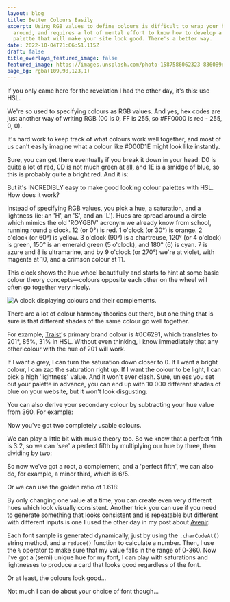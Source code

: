 ```yaml
---
layout: blog
title: Better Colours Easily
excerpt: Using RGB values to define colours is difficult to wrap your head
  around, and requires a lot of mental effort to know how to develop a colour
  palette that will make your site look good. There's a better way.
date: 2022-10-04T21:06:51.115Z
draft: false
title_overlays_featured_image: false
featured_image: https://images.unsplash.com/photo-1587586062323-836089e60d52?ixlib=rb-1.2.1&ixid=MnwxMjA3fDB8MHxwaG90by1wYWdlfHx8fGVufDB8fHx8&auto=format&fit=crop&w=1887&q=80
page_bg: rgba(109,98,123,1)
---
```


<script>
  import ColourSwatch from '$lib/components/ColourSwatch.svelte';
  import FontSample from '$lib/components/FontSample.svelte';
</script>

If you only came here for the revelation I had the other day, it's this: use HSL.

We're so used to specifying colours as RGB values. And yes, hex codes are just another way of writing RGB (00 is 0, FF is 255, so #FF0000 is red - 255, 0, 0).

It's hard work to keep track of what colours work well together, and most of us can't easily imagine what a colour like #D00D1E might look like instantly.

Sure, you can get there eventually if you break it down in your head: D0 is quite a lot of red, 0D is not much green at all, and 1E is a smidge of blue, so this is probably quite a bright red. And it is: <span class="w-[1em] aspect-square inline-block rounded align-middle" style="background-color: #D00D1E" />

But it's INCREDIBLY easy to make good looking colour palettes with HSL. How does it work?

Instead of specifying RGB values, you pick a hue, a saturation, and a lightness (ie: an 'H', an 'S', and an 'L'). Hues are spread around a circle which mimics the old 'ROYGBIV' acronym we already know from school, running round a clock. 12 (or 0°) is red. 1 o'clock (or 30°) is orange. 2 o'clock (or 60°) is yellow. 3 o'clock (90°) is a chartreuse, 120° (or 4 o'clock) is green, 150° is an emerald green (5 o'clock), and 180° (6) is cyan. 7 is azure and 8 is ultramarine, and by 9 o'clock (or 270°) we're at violet, with magenta at 10, and a crimson colour at 11.

This clock shows the hue wheel beautifully and starts to hint at some basic colour theory concepts—colours opposite each other on the wheel will often go together very nicely.

![A clock displaying colours and their complements.](/media/uploads/rainbow-multi-coloured-wall-clock-578129b_01.jpeg)

There are a lot of colour harmony theories out there, but one thing that is sure is that different shades of the same colour go well together.

For example, [Traist](https://traist.co.uk)'s primary brand colour is #0C6291, which translates to 201°, 85%, 31% in HSL. Without even thinking, I know immediately that any other colour with the hue of 201 will work.

<ColourSwatch h={201} s={85} l={31} />

If I want a grey, I can turn the saturation down closer to 0. If I want a bright colour, I can zap the saturation right up. If I want the colour to be light, I can pick a high 'lightness' value. And it won't ever clash. Sure, unless you set out your palette in advance, you can end up with 10 000 different shades of blue on your website, but it won't look disgusting.

You can also derive your secondary colour by subtracting your hue value from 360. For example:

<ColourSwatch h={360-201} s={85} l={31} />

Now you've got two completely usable colours.

We can play a little bit with music theory too. So we know that a perfect fifth is 3:2, so we can 'see' a perfect fifth by multiplying our hue by three, then dividing by two:

<ColourSwatch h={(201*(3/2))%360} s={85} l={31} />

So now we've got a root, a complement, and a 'perfect fifth', we can also do, for example, a minor third, which is 6/5.

<ColourSwatch h={(201*6)/5} s={85} l={31} />

Or we can use the golden ratio of 1.618:

<ColourSwatch h={201*1.618} s={85} l={31} />

By only changing one value at a time, you can create even very different hues which look visually consistent. Another trick you can use if you need to generate something that looks consistent and is repeatable but different with different inputs is one I used the other day in my post about [Avenir](/avenir).

Each font sample is generated dynamically, just by using the `.charCodeAt()` string method, and a `reduce()` function to calculate a number. Then, I use the `%` operator to make sure that my value falls in the range of 0-360. Now I've got a (semi) unique hue for my font, I can play with saturations and lightnesses to produce a card that looks good regardless of the font.

<div class="full-bleed not-prose">
  <FontSample fontName="Avenir" wordTest="HSL forever!" />
</div>

Or at least, the colours look good...

<div class="full-bleed not-prose">
  <FontSample fontName="Comic Sans MS" wordTest="Not again..." />
</div>

Not much I can do about your choice of font though...
